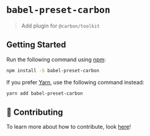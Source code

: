# `babel-preset-carbon`

> Add plugin for `@carbon/toolkit`

## Getting Started

Run the following command using [npm](https://www.npmjs.com/):

```bash
npm install -S babel-preset-carbon
```

If you prefer [Yarn](https://yarnpkg.com/en/), use the following command instead:

```bash
yarn add babel-preset-carbon
```

## 🤲 Contributing

To learn more about how to contribute, look [here](/.github/CONTRIBUTING.md)!
